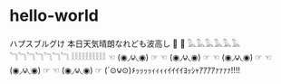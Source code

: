 # hello-world
ハプスブルグけ
本日天気晴朗なれども波高し
🩷
🔣
𓅓𓅓𓅓𓅓𓅓𓅓
𓆓𓆓𓆓𓆓𓆓𓆓𓆓
𓎛𓎛𓎛𓎛𓎛𓎛𓎛𓎛𓎛𓎛
☜ (◉◞౪◟◉) ☞
☜ (◉◞౪◟◉) ☞
☜ (◉◞౪◟◉) ☞
☜ (◉◞౪◟◉) ☞
☜ (◉◞౪◟◉) ☞
(´⊙౪⊙)۶ｯｯｯｯｨｨｨｨｲｲｲｲﾖｯｼｬｱｱｱｱｧｧｧｧ!!!!